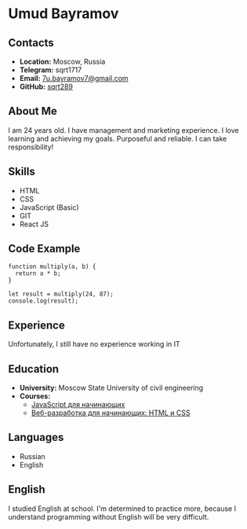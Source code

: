 # Umud Bayramov
## Contacts 
* **Location:** Moscow, Russia 
* **Telegram:** sqrt1717 
* **Email:** 7u.bayramov7@gmail.com
* **GitHub:** [sqrt289](https://github.com/sqrt289)


## About Me 
I am 24 years old. I have management and marketing experience. I love learning and achieving my goals. Purposeful and reliable. I can take responsibility!


## Skills
* HTML
* CSS
* JavaScript (Basic)
* GIT
* React JS


## Code Example
```
function multiply(a, b) {
  return a * b;
}

let result = multiply(24, 87);
console.log(result);
``` 


## Experience
Unfortunately, I still have no experience working in IT


## Education
* **University:** Moscow State University of civil engineering
* **Courses:** 
    + [JavaScript для начинающих](https://stepik.org/course/2223/syllabus) 
    + [Веб-разработка для начинающих: HTML и CSS](https://stepik.org/course/38218/syllabus) 


## Languages
* Russian 
* English


## English
I studied English at school. I'm determined to practice more, because I understand programming without English will be very difficult.
